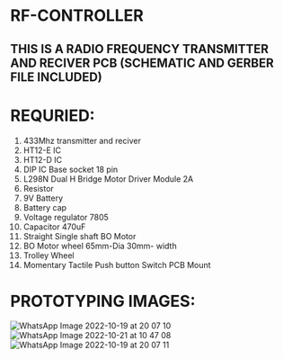 # RF-CONTROLLER

## THIS IS A RADIO FREQUENCY TRANSMITTER AND RECIVER PCB (SCHEMATIC AND GERBER FILE INCLUDED)

# REQURIED:

1. 433Mhz transmitter and reciver
2. HT12-E IC
3. HT12-D IC
4. DIP IC Base socket 18 pin
5. L298N Dual H Bridge Motor Driver Module 2A
6. Resistor
8. 9V Battery
7. Battery cap
9. Voltage regulator 7805
10. Capacitor 470uF
13. Straight Single shaft BO Motor
14. BO Motor wheel 65mm-Dia 30mm- width
15. Trolley Wheel
16. Momentary Tactile Push button Switch PCB Mount 

# PROTOTYPING IMAGES:
![WhatsApp Image 2022-10-19 at 20 07 10](https://user-images.githubusercontent.com/116276051/197117102-df12d6aa-9d73-49a5-bd85-9ef2a7907b0f.jpeg)
![WhatsApp Image 2022-10-21 at 10 47 08](https://user-images.githubusercontent.com/116276051/197117872-d85a3de8-70b6-4258-96f2-81745ad4b126.jpeg)
![WhatsApp Image 2022-10-19 at 20 07 11](https://user-images.githubusercontent.com/116276051/197118033-7d2be19f-b2cb-437d-9796-4aa151404b0b.jpeg)

